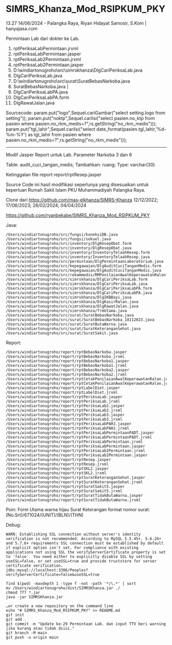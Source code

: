 # SIMRS_Khanza_Mod_RSIPKUM_PKY

13.27 14/06/2024 - Palangka Raya, Riyan Hidayat Samosir, S.Kom | hanyajasa.com

Permintaan Lab dari dokter ke Lab.
1. rptPeriksaLabPermintaan.jrxml
2. rptPeriksaLabPermintaan.jasper
3. rptPeriksaLab2Permintaan.jrxml
4. rptPeriksaLab2Permintaan.jasper
5. D:\windiartonugroho\src\simrskhanza\DlgCariPeriksaLab.java
6. DlgCariPeriksaLab.java
7. D:\windiartonugroho\src\surat\SuratBebasNarkoba.java
8. SuratBebasNarkoba.java |
9. DlgCariPeriksaLabPA.java
10. DlgCariPeriksaLabPA.form
11. DlgRawatJalan.java


Sourcecode:
param.put("logo",Sequel.cariGambar("select setting.logo from setting")); 
param.put("noktp",Sequel.cariIsi("select pasien.no_ktp from pasien where pasien.no_rkm_medis=?",rs.getString("no_rkm_medis")));
param.put("tgl_lahir",Sequel.cariIsi("select date_format(pasien.tgl_lahir,'%d-%m-%Y') as tgl_lahir from pasien where pasien.no_rkm_medis=?",rs.getString("no_rkm_medis")));


----
Modif Jasper Report untuk Lab. Parameter Narkoba 3 dan 6

Table: audit_cuci_tangan_medis; 
Tambahkan: ruang; 
Type: varchar(30)

Ketinggalan file report report/rptResep.jasper

Source Code ini hasil modifikasi seperlunya yang disesuaikan untuk keperluan Rumah Sakit Islam PKU Muhammadiyah Palangka Raya.

Clone dari https://github.com/mas-elkhanza/SIMRS-Khanza 12/12/2022; 17/06/2023; 28/02/2024; 04/04/2024

https://github.com/ryanbekabe/SIMRS_Khanza_Mod_RSIPKUM_PKY

Java:
```git
/Users/windiartonugroho/src/fungsi/koneksiDB.java
/Users/windiartonugroho/src/fungsi/sekuel.java
/Users/windiartonugroho/src/inventory/DlgResepObat.form
/Users/windiartonugroho/src/inventory/DlgResepObat.java
/Users/windiartonugroho/src/inventory/InventoryTelaahResep.form
/Users/windiartonugroho/src/inventory/InventoryTelaahResep.java
/Users/windiartonugroho/src/permintaan/DlgPermintaanLaboratorium.java
/Users/windiartonugroho/src/kepegawaian/DlgAuditCuciTanganMedis.form
/Users/windiartonugroho/src/kepegawaian/DlgAuditCuciTanganMedis.java
/Users/windiartonugroho/src/rekammedis/RMPenilaianAwalKeperawatanRalan.java
/Users/windiartonugroho/src/simrskhanza/DlgCariPeriksaLab.form
/Users/windiartonugroho/src/simrskhanza/DlgCariPeriksaLab.java
/Users/windiartonugroho/src/simrskhanza/DlgCariPeriksaLabPA.form
/Users/windiartonugroho/src/simrskhanza/DlgCariPeriksaLabPA.java
/Users/windiartonugroho/src/simrskhanza/DlgIKBBayi.java
/Users/windiartonugroho/src/simrskhanza/DlgKasirRalan.java
/Users/windiartonugroho/src/simrskhanza/DlgRawatJalan.java
/Users/windiartonugroho/src/simrskhanza/frmUtama.java
/Users/windiartonugroho/src/surat/SuratBebasNarkoba.java
/Users/windiartonugroho/src/surat/SuratBebasNarkoba_18112023.java
/Users/windiartonugroho/src/surat/SuratButaWarna.java
/Users/windiartonugroho/src/surat/SuratKeteranganSehat.java
/Users/windiartonugroho/src/surat/SuratSakit.java
```

Report:
```git
/Users/windiartonugroho/report/rptBebasNarkoba.jasper
/Users/windiartonugroho/report/rptBebasNarkoba.jrxml
/Users/windiartonugroho/report/rptBebasNarkoba1.jasper
/Users/windiartonugroho/report/rptBebasNarkoba1.jrxml
/Users/windiartonugroho/report/rptBebasNarkoba2.jasper
/Users/windiartonugroho/report/rptBebasNarkoba2.jrxml
/Users/windiartonugroho/report/rptCetakPenilaianAwalKeperawatanRalan.jasper
/Users/windiartonugroho/report/rptCetakPenilaianAwalKeperawatanRalan.jrxml
/Users/windiartonugroho/report/rptLabelDiet.jasper
/Users/windiartonugroho/report/rptLabelDiet.jrxml
/Users/windiartonugroho/report/rptPeriksaLab.jasper
/Users/windiartonugroho/report/rptPeriksaLab.jrxml
/Users/windiartonugroho/report/rptPeriksaLab2.jasper
/Users/windiartonugroho/report/rptPeriksaLab2.jrxml
/Users/windiartonugroho/report/rptPeriksaLab3.jasper
/Users/windiartonugroho/report/rptPeriksaLab3.jrxml
/Users/windiartonugroho/report/rptPeriksaLabPAHJ.jasper
/Users/windiartonugroho/report/rptPeriksaLabPAHJ.jrxml
/Users/windiartonugroho/report/rptPeriksaLabPermintaanPADT.jasper
/Users/windiartonugroho/report/rptPeriksaLabPermintaanPADT.jrxml
/Users/windiartonugroho/report/rptPeriksaLabPermintaan.jrxml
/Users/windiartonugroho/report/rptPeriksaLabPermintaan.jasper
/Users/windiartonugroho/report/rptPeriksaLab2Permintaan.jrxml
/Users/windiartonugroho/report/rptPeriksaLab2Permintaan.jasper
/Users/windiartonugroho/report/rptResep.jasper
/Users/windiartonugroho/report/rptResep.jrxml
/Users/windiartonugroho/report/rptSKL2.jasper
/Users/windiartonugroho/report/rptSKL2.jrxml
/Users/windiartonugroho/report/rptSuratKeteranganSehat.jasper
/Users/windiartonugroho/report/rptSuratKeteranganSehat.jrxml
/Users/windiartonugroho/report/rptSuratSakit5.jasper
/Users/windiartonugroho/report/rptSuratSakit5.jrxml
/Users/windiartonugroho/report/rptSuratTidakButaWarna.jasper
/Users/windiartonugroho/report/rptSuratTidakButaWarna.jrxml
```

Poin:
Form Utama warna hijau
Surat Keterangan format nomor surat: (No.Srt)/671024/(UNIT)/(BLN)/(THN)

Debug:
```git
WARN: Establishing SSL connection without server's identity verification is not recommended. According to MySQL 5.5.45+, 5.6.26+ and 5.7.6+ requirements SSL connection must be established by default if explicit option isn't set. For compliance with existing applications not using SSL the verifyServerCertificate property is set to 'false'. You need either to explicitly disable SSL by setting useSSL=false, or set useSSL=true and provide truststore for server certificate verification.
jdbc:mysql://localhost:3306/Peoples?verifyServerCertificate=false&useSSL=true
```
```git
find $(pwd) -maxdepth 1 -type f -not -path '*/\.*' | sort
mv /Users/windiartonugroho/dist/SIMRSKhanza.jar ./
chmod 777 *.jar
java -jar SIMRSKhanza.jar
```

```git
…or create a new repository on the command line
echo "# SIMRS_Khanza_Mod_RSIPKUM_PKY" >> README.md
git init
git add .
git commit -m "Update ke-29 Permintaan Lab. dan input TTV beri warning jika kurang atau tidak diisi."
git branch -M main
git push -u origin main
```
